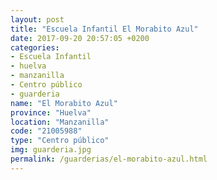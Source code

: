 ```yaml
---
layout: post
title: "Escuela Infantil El Morabito Azul"
date: 2017-09-20 20:57:05 +0200
categories:
- Escuela Infantil
- huelva
- manzanilla
- Centro público
- guarderia
name: "El Morabito Azul"
province: "Huelva"
location: "Manzanilla"
code: "21005988"
type: "Centro público"
img: guarderia.jpg
permalink: /guarderias/el-morabito-azul.html
---
```

